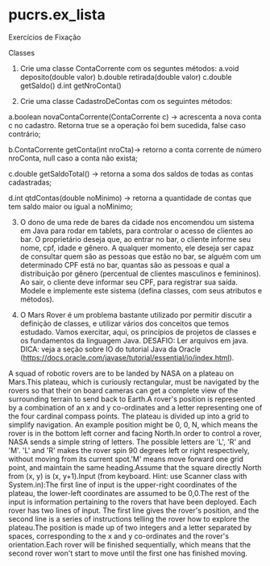 # pucrs.ex_lista

Exercícios de Fixação

Classes

1. Crie uma classe ContaCorrente com os seguntes métodos:
a.void deposito(double valor)
b.double retirada(double valor)
c.double getSaldo()
d.int getNroConta()

2. Crie uma classe CadastroDeContas com os seguintes métodos:

a.boolean novaContaCorrente(ContaCorrente c) -> acrescenta a nova conta 
c no cadastro. Retorna true se a operação foi bem sucedida, false caso contrário;

b.ContaCorrente getConta(int nroCta)-> retorno a conta corrente
de número nroConta, null caso a conta não exista;

c.double  getSaldoTotal() ->  retorna  a  soma  dos  saldos  de  todas  as 
contas cadastradas;

d.int  qtdContas(double  noMinimo) -> retorna a quantidade de contas que
tem saldo maior ou igual a noMinimo;

3. O dono de uma rede de bares da cidade nos encomendou um sistema em Java para rodar em
tablets, para controlar o acesso de clientes ao bar. O proprietário deseja que, ao entrar
no bar, o cliente informe seu nome, cpf, idade e gênero.
A qualquer momento, ele  deseja  ser  capaz  de  consultar  quem  são as  pessoas
que estão no bar, se alguém com um determinado CPF está no bar, quantas são as pessoas e
qual a distribuição por gênero (percentual de clientes  masculinos e  femininos).
Ao sair, o cliente deve informar seu CPF, para registrar sua saída. Modele e implemente
este sistema (defina classes, com seus atributos e métodos).

4. O Mars Rover é um problema bastante utilizado por permitir discutir a definição de 
classes, e utilizar vários dos conceitos que temos estudado. Vamos exercitar, aqui, os 
princípios de projetos de classes e os fundamentos da linguagem Java.
DESAFIO: Ler arquivos em java.
DICA: veja a seção sobre IO do tutorial Java da Oracle (https://docs.oracle.com/javase/tutorial/essential/io/index.html).

A squad of robotic rovers are to be landed by NASA on a plateau on Mars.This  plateau,  which  is  curiously  rectangular,  must  be  navigated  by  the rovers  so  that  their  on  board  cameras  can  get  a  complete  view  of  the surrounding terrain to send back to Earth.A  rover's  position  is  represented  by  a  combination  of  an  x  and  y  co-ordinates and a letter representing one of the four cardinal compass points. The  plateau  is  divided  up  into  a  grid  to  simplify  navigation.  An  example position might be 0, 0, N, which means the rover is in the bottom left corner and facing North.In  order  to  control  a  rover,  NASA  sends  a  simple  string  of  letters.  The possible  letters  are  'L',  'R'  and  'M'.  'L'  and  'R'  makes  the  rover  spin  90 degrees left or right respectively, without moving from its current spot.'M' means move forward one grid point, and maintain the same heading.Assume that the square directly North from (x, y) is (x, y+1).Input (from keyboard. Hint: use Scanner class with System.in):The  first  line  of  input  is  the  upper-right  coordinates  of  the  plateau,  the lower-left coordinates are assumed to be 0,0.The rest of the input is information pertaining to the rovers that have been deployed. Each rover has two lines of input. The first line gives the rover's position, and the second line is a series of instructions telling the rover how to explore the plateau.The position is made up of two integers and a letter separated by spaces, corresponding to the x and y co-ordinates and the rover's orientation.Each rover will be finished sequentially, which means that the second rover won't start to move until the first one has finished moving.

